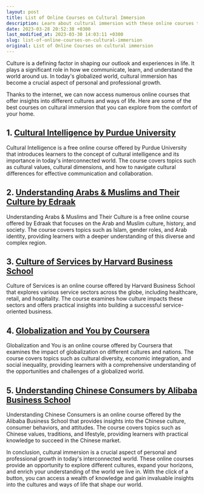```yaml
---
layout: post
title: List of Online Courses on Cultural Immersion
description: Learn about cultural immersion with these online courses that offer insights into different cultures and ways of life. Expand your horizons and enrich your understanding of the world we live in.
date: 2023-03-28 20:52:38 +0300
last_modified_at: 2023-03-30 14:03:11 +0300
slug: list-of-online-courses-on-cultural-immersion
original: List of Online Courses on cultural immersion
---
```

Culture is a defining factor in shaping our outlook and experiences in life. It plays a significant role in how we communicate, learn, and understand the world around us. In today's globalized world, cultural immersion has become a crucial aspect of personal and professional growth.

Thanks to the internet, we can now access numerous online courses that offer insights into different cultures and ways of life. Here are some of the best courses on cultural immersion that you can explore from the comfort of your home.

## 1. [Cultural Intelligence by Purdue University](/language-learning/learn-about-cultural-intelligence-with-purdue-university-s-online-course.html)

Cultural Intelligence is a free online course offered by Purdue University that introduces learners to the concept of cultural intelligence and its importance in today's interconnected world. The course covers topics such as cultural values, cultural dimensions, and how to navigate cultural differences for effective communication and collaboration.

## 2. [Understanding Arabs & Muslims and Their Culture by Edraak](/language-learning/understanding-arabs-muslims-and-their-culture-online-course-by-edraak.html)

Understanding Arabs & Muslims and Their Culture is a free online course offered by Edraak that focuses on the Arab and Muslim culture, history, and society. The course covers topics such as Islam, gender roles, and Arab identity, providing learners with a deeper understanding of this diverse and complex region.

## 3. [Culture of Services by Harvard Business School](/language-learning/culture-of-services-online-course-by-harvard-business-school.html)

Culture of Services is an online course offered by Harvard Business School that explores various service sectors across the globe, including healthcare, retail, and hospitality. The course examines how culture impacts these sectors and offers practical insights into building a successful service-oriented business.

## 4. [Globalization and You by Coursera](/language-learning/globalization-and-you-online-course-by-coursera.html)

Globalization and You is an online course offered by Coursera that examines the impact of globalization on different cultures and nations. The course covers topics such as cultural diversity, economic integration, and social inequality, providing learners with a comprehensive understanding of the opportunities and challenges of a globalized world.

## 5. [Understanding Chinese Consumers by Alibaba Business School](/language-learning/understanding-chinese-consumers-online-course-by-alibaba-business-school.html)

Understanding Chinese Consumers is an online course offered by the Alibaba Business School that provides insights into the Chinese culture, consumer behaviors, and attitudes. The course covers topics such as Chinese values, traditions, and lifestyle, providing learners with practical knowledge to succeed in the Chinese market.

In conclusion, cultural immersion is a crucial aspect of personal and professional growth in today's interconnected world. These online courses provide an opportunity to explore different cultures, expand your horizons, and enrich your understanding of the world we live in. With the click of a button, you can access a wealth of knowledge and gain invaluable insights into the cultures and ways of life that shape our world.